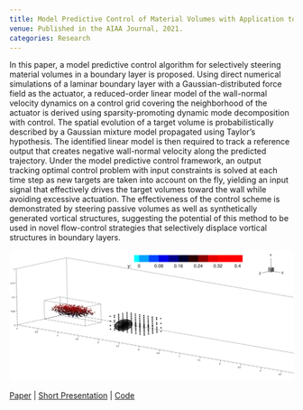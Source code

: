 ```yaml
---
title: Model Predictive Control of Material Volumes with Application to Vortical Structures
venue: Published in the AIAA Journal, 2021.
categories: Research
---
```


In this paper, a model predictive control algorithm for selectively steering material volumes in a boundary layer is proposed. Using direct numerical simulations of a laminar boundary layer with a Gaussian-distributed force field as the actuator, a reduced-order linear model of the wall-normal velocity dynamics on a control grid covering the neighborhood of the actuator is derived using sparsity-promoting dynamic mode decomposition with control. The spatial evolution of a target volume is probabilistically described by a Gaussian mixture model propagated using Taylor’s hypothesis. The identified linear model is then required to track a reference output that creates negative wall-normal velocity along the predicted trajectory. Under the model predictive control framework, an output tracking optimal control problem with input constraints is solved at each time step as new targets are taken into account on the fly, yielding an input signal that effectively drives the target volumes toward the wall while avoiding excessive actuation. The effectiveness of the control scheme is demonstrated by steering passive volumes as well as synthetically generated vortical structures, suggesting the potential of this method to be used in novel flow-control strategies that selectively displace vortical structures in boundary layers.

![](/docs/mpc_of_lsms_animation.gif)

[Paper](https://arc.aiaa.org/doi/abs/10.2514/1.J060413) | [Short Presentation](https://alextsolovikos.github.io/docs/Short_Presentation_MPC_of_Fluid_Volumes.pdf) | [Code](https://github.com/alextsolovikos/mpc_of_fluid_volumes)
